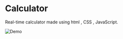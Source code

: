 # Calculator
Real-time calculator made using html , CSS , JavaScript.

![Demo](https://user-images.githubusercontent.com/84263946/129074462-3c732861-c2d6-494f-a6e9-819e2c703431.gif)
